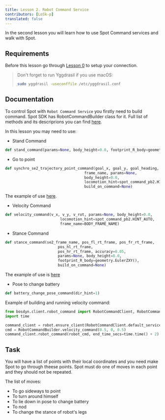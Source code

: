 ```yaml
---
title: Lesson 2. Robot Command Service
contributors: [LoSk-p]
translated: false
---
```


In the second lesson you will learn how to use Spot Command services and walk with Spot.

## Requirements

Before this lesson go through [Lesson 0](/docs/spot-lesson0) to setup your connection.

> Don't forget to run Yggdrasil if you use macOS:
> ```bash
> sudo yggdrasil -useconffile /etc/yggdrasil.conf
> ```

## Documentation

To control Spot with `Robot Command Service` you firstly need to build command. Spot SDK has RobotCommandBuilder class for it. Full list of methods and its descriprions you can find [here](https://github.com/boston-dynamics/spot-sdk/blob/7ce5c5f31f4e1e45e9ff4be29fb097e258b75919/python/bosdyn-client/src/bosdyn/client/robot_command.py#L593). 

In this lesson you may need to use:

* Stand Command
```python
def stand_command(params=None, body_height=0.0, footprint_R_body=geometry.EulerZXY())
```

* Go to point

```python
def synchro_se2_trajectory_point_command(goal_x, goal_y, goal_heading,      
                                    frame_name, params=None,
                                    body_height=0.0,
                                    locomotion_hint=spot_command_pb2.HINT_AUTO,
                                    build_on_command=None)
```
The example of use [here](https://github.com/boston-dynamics/spot-sdk/blob/master/python/examples/frame_trajectory_command/frame_trajectory_command.py).

* Velocity Command

```python
def velocity_command(v_x, v_y, v_rot, params=None, body_height=0.0,
                         locomotion_hint=spot_command_pb2.HINT_AUTO, 
                         frame_name=BODY_FRAME_NAME)
```

* Stance Command

```python
def stance_command(se2_frame_name, pos_fl_rt_frame, pos_fr_rt_frame, 
                        pos_hl_rt_frame,
                        pos_hr_rt_frame, accuracy=0.05, 
                        params=None, body_height=0.0,
                        footprint_R_body=geometry.EulerZXY(), 
                        build_on_command=None)
```
The example of use is [here](https://github.com/boston-dynamics/spot-sdk/blob/91ed30607264e795699995d6d7834ba0c8a94d36/python/examples/stance/stance_in_place.py)

* Pose to change battery

```python
def battery_change_pose_command(dir_hint=1)
```

Example of building and running velocity command:

```python
from bosdyn.client.robot_command import RobotCommandClient, RobotCommandBuilder
import time

command_client = robot.ensure_client(RobotCommandClient.default_service_name)
cmd = RobotCommandBuilder.velocity_command(0.5, 0, 0.5)
command_client.robot_command(robot_cmd, end_time_secs=time.time() + 2)
```

## Task

You will have a list of points with their local coordinates and you need make Spot to go through theese points. Spot must do one of moves in each point and they should not be repeated. 

The list of moves: 
* To go sideways to point
* To turn around himself
* To lie down in pose to change battery
* To nod
* To change the stance of robot's legs
